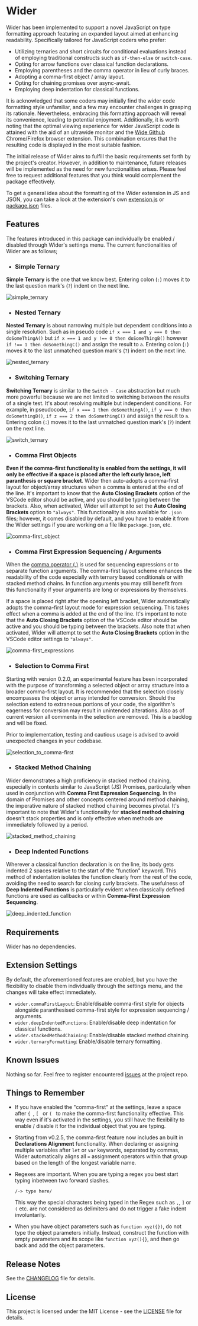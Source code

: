 # Wider

Wider has been implemented to support a novel JavaScript on type formatting approach featuring an expanded layout aimed at enhancing readability. Specifically tailored for JavaScript coders who prefer:

- Utilizing ternaries and short circuits for conditional evaluations instead of employing traditional constructs such as `if-then-else` or `switch-case`.
- Opting for arrow functions over classical function declarations.
- Employing parentheses and the comma operator in lieu of curly braces.
- Adopting a comma-first object / array layout.
- Opting for chaining promises over async-await.
- Employing deep indentation for classical functions.

It is acknowledged that some coders may initially find the wider code formatting style unfamiliar, and a few may encounter challenges in grasping its rationale. Nevertheless, embracing this formatting approach will reveal its convenience, leading to potential enjoyment. Additionally, it is worth noting that the optimal viewing experience for wider JavaScript code is attained with the aid of an ultrawide monitor and the [Wide Github](https://chromewebstore.google.com/detail/wide-github/kaalofacklcidaampbokdplbklpeldpj?pli=1) Chrome/Firefox browser extension. This combination ensures that the resulting code is displayed in the most suitable fashion.

The initial release of Wider aims to fulfill the basic requirements set forth by the project's creator. However, in addition to maintenance, future releases will be implemented as the need for new functionalities arises.  Please feel free to request additional features that you think would complement the package effectively.

To get a general idea about the formatting of the Wider extension in JS and JSON, you can take a look at the extension's own [extension.js](https://github.com/kedicesur/wider/blob/master/extension.js) or [package.json](https://github.com/kedicesur/wider/blob/master/package.json) files.

## Features

The features introduced in this package can individually be enabled / disabled through Wider's settings menu. The current functionalities of Wider are as follows;

- ### Simple Ternary

**Simple Ternary** is the one that we know best. Entering colon (`:`) moves it to the last question mark's (`?`) indent on the next line.

![simple_ternary](images/simple_ternary.gif)

- ### Nested Ternary

**Nested Ternary** is about narrowing multiple but dependent conditions into a single resolution. Such as in pseudo code  `if x === 1 and y === 0 then doSomeThingA()` but `if x === 1 and y !== 0 then doSomeThingB()` however `if !== 1 then doSomethingC()` and assign the result to `a`. Entering colon (`:`) moves it to the last unmatched question mark's (`?`) indent on the next line.

![nested_ternary](images/nested_ternary.gif)

- ### Switching Ternary

**Switching Ternary** is similar to the `Switch - Case` abstraction but much more powerful because we are not limited to switching between the results of a single test. It's about resolving multiple but independent conditions. For example, in pseudocode, `if x === 1 then doSomethingA()`, `if y === 0 then doSomethingB()`, `if z === 2 then doSomethingC()` and assign the result to `a`. Entering colon (`:`) moves it to the last unmatched question mark's (`?`) indent on the next line.

![switch_ternary](images/switch_ternary.gif)

- ### Comma First Objects

**Even if the comma-first functionality is enabled from the settings, it will only be effective if a space is placed after the left curly brace, left paranthesis or square bracket**. Wider then auto-adopts a comma-first layout for object/array structures when a comma is entered at the end of the line. It's important to know that the **Auto Closing Brackets** option of the VSCode editor should be active, and you should be typing between the brackets. Also, when activated, Wider will attempt to set the **Auto Closing Brackets** option to `"always"`. This functionality is also available for `.json` files; however, it comes disabled by default, and you have to enable it from the Wider settings if you are working on a file like `package.json`, etc.

![comma-first_object](images/comma-first_object.gif)

- ### Comma First Expression Sequencing / Arguments

When the [comma operator (,)](https://developer.mozilla.org/en-US/docs/Web/JavaScript/Reference/Operators/Comma_operator) is used for sequencing expressions or to separate function arguments. The comma-first layout scheme enhances the readability of the code especially with ternary based conditionals or with stacked method chains. In function arguments you may still benefit from this functionality if your arguments are long or expressions by themselves.

If a space is placed right after the opening left bracket, Wider automatically adopts the comma-first layout mode for expression sequencing. This takes effect when a comma is added at the end of the line. It's important to note that the **Auto Closing Brackets** option of the VSCode editor should be active and you should be typing between the brackets. Also note that when activated, Wider will attempt to set the **Auto Closing Brackets** option in the VSCode editor settings to `"always"`.

![comma-first_expressions](images/comma-first_expressions.gif)

- ### Selection to Comma First

Starting with version 0.2.0, an experimental feature has been incorporated with the purpose of transforming a selected object or array structure into a broader comma-first layout. It is recommended that the selection closely encompasses the object or array intended for conversion. Should the selection extend to extraneous portions of your code, the algorithm's eagerness for conversion may result in unintended alterations. Also as of current version all comments in the selection are removed. This is a backlog and will be fixed.

Prior to implementation, testing and cautious usage is advised to avoid unexpected changes in your codebase.

![selection_to_comma-first](images/selection_to_comma-first.gif)

- ### Stacked Method Chaining

Wider demonstrates a high proficiency in stacked method chaining, especially in contexts similar to JavaScript (JS) Promises, particularly when used in conjunction with **Comma First Expression Sequencing**. In the domain of Promises and other concepts centered around method chaining, the imperative nature of stacked method chaining becomes pivotal. It's important to note that Wider's functionality for **stacked method chaining** doesn't stack properties and is only effective when methods are immediately followed by a period.

![stacked_method_chaining](images/stacked_method_chaining.gif)

- ### Deep Indented Functions

Wherever a classical function declaration is on the line, its body gets indented 2 spaces relative to the start of the "function" keyword. This method of indentation isolates the function clearly from the rest of the code, avoiding the need to search for closing curly brackets. The usefulness of **Deep Indented Functions** is particularly evident when classically defined functions are used as callbacks or within **Comma-First Expression Sequencing**.

![deep_indented_function](images/deep_indented_function.gif)

## Requirements

Wider has no dependencies.

## Extension Settings

By default, the aforementioned features are enabled, but you have the flexibility to disable them individually through the settings menu, and the changes will take effect immediately.

* `wider.commaFirstLayout`: Enable/disable comma-first style for objects alongside paranthesised comma-first style for expression sequencing / arguments.
* `wider.deepIndentedFunctions`: Enable/disable deep indentation for classical functions.
* `wider.stackedMethodChaining`: Enable/disable stacked method chaining.
* `wider.ternaryFormatting`: Enable/disable ternary formatting.

## Known Issues

Nothing so far. Feel free to register encountered [issues](https://github.com/kedicesur/wider/issues) at the project repo.

## Things to Remember

* If you have enabled the "comma-first" at the settings, leave a space after `{ `, `[ ` or `( ` to make the comma-first functionality effective. This way even if it's activated in the settings, you still have the flexibility to enable / disable it for the individual object that you are typing.
* Starting from v0.2.5, the comma-first feature now includes an built in **Declarations Alignment** functionality. When declaring or assigning multiple variables after `let` or `var` keywords, separated by commas, Wider automatically aligns all `=` assignment operators within that group based on the length of the longest variable name.
* Regexes are important. When you are typing a regex you best start typing inbetween two forward slashes.

  `/-> type here/`
     
  This way the special characters being typed in the Regex such as `,`, `]` or `(` etc. are not considered as delimiters and do not trigger a fake indent involuntarily.
* When you have object parameters such as `function xyz({})`, do not type the object parameters initially. Instead, construct the function with empty parameters and its scope like `function xyz(){}`, and then go back and add the object parameters.

## Release Notes

See the [CHANGELOG](CHANGELOG.md) file for details.

## License

This project is licensed under the MIT License - see the [LICENSE](LICENSE) file for details.
